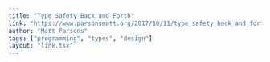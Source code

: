 ```yaml
---
title: "Type Safety Back and Forth"
link: "https://www.parsonsmatt.org/2017/10/11/type_safety_back_and_forth.html"
author: "Matt Parsons"
tags: ["programming", "types", "design"]
layout: "link.tsx"
---
```

